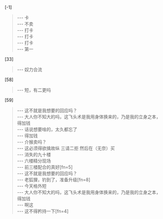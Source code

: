 
[-1] 
>--- 卡<br>
>--- 不卖<br>
>--- 打卡<br>
>--- 打卡<br>
>--- 打卡<br>
>--- 第一<br>

[33] 
>--- 奴力合流<br>

[58] 
>--- 短，有二更吗<br>

[59] 
>--- 这不就是我想要的回应吗？<br>
>--- 大人你不知大的吗，这飞头术是我用身体换来的，乃是我的立身之本，得加钱<br>
>--- 话说想要啥的，太久都忘了<br>
>--- 得加钱<br>
>--- 介猴卖吗？<br>
>--- 这必须得欲擒故纵
三请二拒
然后在（无奈）买<br>
>--- 消失的九十楼<br>
>--- 六楼精分现场<br>
>--- 前三楼配合的真好[fn=5]<br>
>--- 这不就是我想要的回应吗？<br>
>--- 老狐狸，钓到了，准备升级[fn=8]<br>
>--- 今天格外短<br>
>--- 大人你不知大的吗，这飞头术是我用身体换来的，乃是我的立身之本，得加钱<br>
>--- 啊这<br>
>--- 这不得矜持一下[fn=4]<br>
